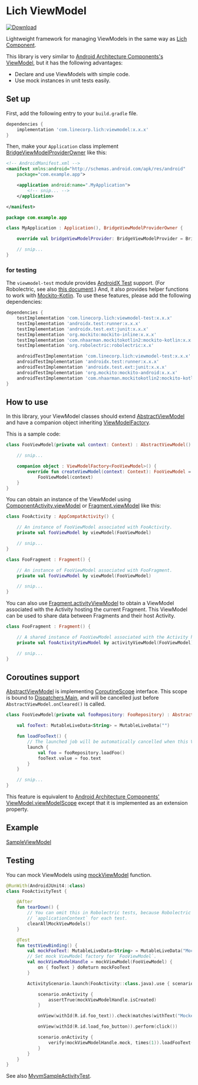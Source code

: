 # Lich ViewModel

[ ![Download](https://api.bintray.com/packages/line/lich/viewmodel/images/download.svg) ](https://bintray.com/line/lich/viewmodel/_latestVersion)

Lightweight framework for managing ViewModels in the same way as [Lich Component](../component).

This library is very similar to
[Android Architecture Components's ViewModel](https://developer.android.com/topic/libraries/architecture/viewmodel),
but it has the following advantages:

- Declare and use ViewModels with simple code.
- Use mock instances in unit tests easily.

## Set up

First, add the following entry to your `build.gradle` file.
```groovy
dependencies {
    implementation 'com.linecorp.lich:viewmodel:x.x.x'
}
```

Then, make your `Application` class implement
[BridgeViewModelProviderOwner](src/main/java/com/linecorp/lich/viewmodel/provider/BridgeViewModelProviderOwner.kt)
like this:
```xml
<!-- AndroidManifest.xml -->
<manifest xmlns:android="http://schemas.android.com/apk/res/android"
    package="com.example.app">

    <application android:name=".MyApplication">
        <!-- snip... -->
    </application>

</manifest>
```
```kotlin
package com.example.app

class MyApplication : Application(), BridgeViewModelProviderOwner {

    override val bridgeViewModelProvider: BridgeViewModelProvider = BridgeViewModelProvider()

    // snip...
}
```

### for testing

The `viewmodel-test` module provides [AndroidX Test](https://developer.android.com/training/testing/set-up-project)
support. (For Robolectric, see also [this document](http://robolectric.org/androidx_test/).)
And, it also provides helper functions to work with [Mockito-Kotlin](https://github.com/nhaarman/mockito-kotlin).
To use these features, please add the following dependencies:

```groovy
dependencies {
    testImplementation 'com.linecorp.lich:viewmodel-test:x.x.x'
    testImplementation 'androidx.test:runner:x.x.x'
    testImplementation 'androidx.test.ext:junit:x.x.x'
    testImplementation 'org.mockito:mockito-inline:x.x.x'
    testImplementation 'com.nhaarman.mockitokotlin2:mockito-kotlin:x.x.x'
    testImplementation 'org.robolectric:robolectric:x.x'

    androidTestImplementation 'com.linecorp.lich:viewmodel-test:x.x.x'
    androidTestImplementation 'androidx.test:runner:x.x.x'
    androidTestImplementation 'androidx.test.ext:junit:x.x.x'
    androidTestImplementation 'org.mockito:mockito-android:x.x.x'
    androidTestImplementation 'com.nhaarman.mockitokotlin2:mockito-kotlin:x.x.x'
}
```

## How to use

In this library, your ViewModel classes should extend
[AbstractViewModel](src/main/java/com/linecorp/lich/viewmodel/AbstractViewModel.kt) and have a
companion object inheriting
[ViewModelFactory](src/main/java/com/linecorp/lich/viewmodel/ViewModelFactory.kt).

This is a sample code:
```kotlin
class FooViewModel(private val context: Context) : AbstractViewModel() {

    // snip...

    companion object : ViewModelFactory<FooViewModel>() {
        override fun createViewModel(context: Context): FooViewModel =
            FooViewModel(context)
    }
}
```

You can obtain an instance of the ViewModel using
[ComponentActivity.viewModel](src/main/java/com/linecorp/lich/viewmodel/ViewModelLazy.kt)
or
[Fragment.viewModel](src/main/java/com/linecorp/lich/viewmodel/ViewModelLazy.kt) like this:

```kotlin
class FooActivity : AppCompatActivity() {

    // An instance of FooViewModel associated with FooActivity.
    private val fooViewModel by viewModel(FooViewModel)

    // snip...
}
```

```kotlin
class FooFragment : Fragment() {

    // An instance of FooViewModel associated with FooFragment.
    private val fooViewModel by viewModel(FooViewModel)

    // snip...
}
```

You can also use
[Fragment.activityViewModel](src/main/java/com/linecorp/lich/viewmodel/ViewModelLazy.kt)
to obtain a ViewModel associated with the Activity hosting the current Fragment.
This ViewModel can be used to share data between Fragments and their host Activity.

```kotlin
class FooFragment : Fragment() {

    // A shared instance of FooViewModel associated with the Activity hosting this FooFragment.
    private val fooActivityViewModel by activityViewModel(FooViewModel)

    // snip...
}
```

## Coroutines support

[AbstractViewModel](src/main/java/com/linecorp/lich/viewmodel/AbstractViewModel.kt) is implementing
[CoroutineScope](https://kotlin.github.io/kotlinx.coroutines/kotlinx-coroutines-core/kotlinx.coroutines/-coroutine-scope/)
interface. This scope is bound to
[Dispatchers.Main](https://kotlin.github.io/kotlinx.coroutines/kotlinx-coroutines-core/kotlinx.coroutines/-dispatchers/-main.html),
and will be cancelled just before `AbstractViewModel.onCleared()` is called.

```kotlin
class FooViewModel(private val fooRepository: FooRepository) : AbstractViewModel() {

    val fooText: MutableLiveData<String> = MutableLiveData("")

    fun loadFooText() {
        // The launched job will be automatically cancelled when this ViewModel is destroyed.
        launch {
            val foo = fooRepository.loadFoo()
            fooText.value = foo.text
        }
    }

    // snip...
}
```

This feature is equivalent to
[Android Architecture Components' ViewModel.viewModelScope](https://developer.android.com/reference/kotlin/androidx/lifecycle/package-summary.html#viewmodelscope)
except that it is implemented as an extension property.

## Example

[SampleViewModel](../sample_app/src/main/java/com/linecorp/lich/sample/mvvm/SampleViewModel.kt)

## Testing

You can mock ViewModels using
[mockViewModel](../viewmodel-test/src/main/java/com/linecorp/lich/viewmodel/test/MockitoViewModelMocks.kt)
function.

```kotlin
@RunWith(AndroidJUnit4::class)
class FooActivityTest {

    @After
    fun tearDown() {
        // You can omit this in Robolectric tests, because Robolectric recreates
        // `applicationContext` for each test.
        clearAllMockViewModels()
    }

    @Test
    fun testViewBinding() {
        val mockFooText: MutableLiveData<String> = MutableLiveData("Mocked.")
        // Set mock ViewModel factory for `FooViewModel`.
        val mockViewModelHandle = mockViewModel(FooViewModel) {
            on { fooText } doReturn mockFooText
        }

        ActivityScenario.launch(FooActivity::class.java).use { scenario ->

            scenario.onActivity {
                assertTrue(mockViewModelHandle.isCreated)
            }

            onView(withId(R.id.foo_text)).check(matches(withText("Mocked.")))

            onView(withId(R.id.load_foo_button)).perform(click())

            scenario.onActivity {
                verify(mockViewModelHandle.mock, times(1)).loadFooText()
            }
        }
    }
}
```
See also
[MvvmSampleActivityTest](../sample_app/src/test/java/com/linecorp/lich/sample/mvvm/MvvmSampleActivityTest.kt).
